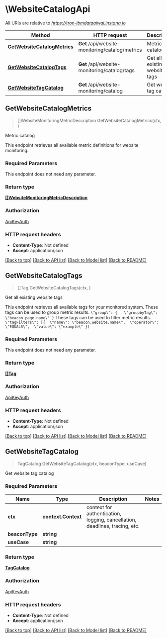 # \WebsiteCatalogApi

All URIs are relative to *https://tron-ibmdataaiwai.instana.io*

Method | HTTP request | Description
------------- | ------------- | -------------
[**GetWebsiteCatalogMetrics**](WebsiteCatalogApi.md#GetWebsiteCatalogMetrics) | **Get** /api/website-monitoring/catalog/metrics | Metric catalog
[**GetWebsiteCatalogTags**](WebsiteCatalogApi.md#GetWebsiteCatalogTags) | **Get** /api/website-monitoring/catalog/tags | Get all existing website tags
[**GetWebsiteTagCatalog**](WebsiteCatalogApi.md#GetWebsiteTagCatalog) | **Get** /api/website-monitoring/catalog | Get website tag catalog



## GetWebsiteCatalogMetrics

> []WebsiteMonitoringMetricDescription GetWebsiteCatalogMetrics(ctx, )

Metric catalog

This endpoint retrieves all available metric definitions for website monitoring. 

### Required Parameters

This endpoint does not need any parameter.

### Return type

[**[]WebsiteMonitoringMetricDescription**](WebsiteMonitoringMetricDescription.md)

### Authorization

[ApiKeyAuth](../README.md#ApiKeyAuth)

### HTTP request headers

- **Content-Type**: Not defined
- **Accept**: application/json

[[Back to top]](#) [[Back to API list]](../README.md#documentation-for-api-endpoints)
[[Back to Model list]](../README.md#documentation-for-models)
[[Back to README]](../README.md)


## GetWebsiteCatalogTags

> []Tag GetWebsiteCatalogTags(ctx, )

Get all existing website tags

This endpoint retrieves all available tags for your monitored system.  These tags can be used to group metric results. ``` \"group\": {   \"groupbyTag\": \"beacon.page.name\" } ```  These tags can be used to filter metric results. ``` \"tagFilters\": [{  \"name\": \"beacon.website.name\",  \"operator\": \"EQUALS\",  \"value\": \"example\" }] ``` 

### Required Parameters

This endpoint does not need any parameter.

### Return type

[**[]Tag**](Tag.md)

### Authorization

[ApiKeyAuth](../README.md#ApiKeyAuth)

### HTTP request headers

- **Content-Type**: Not defined
- **Accept**: application/json

[[Back to top]](#) [[Back to API list]](../README.md#documentation-for-api-endpoints)
[[Back to Model list]](../README.md#documentation-for-models)
[[Back to README]](../README.md)


## GetWebsiteTagCatalog

> TagCatalog GetWebsiteTagCatalog(ctx, beaconType, useCase)

Get website tag catalog

### Required Parameters


Name | Type | Description  | Notes
------------- | ------------- | ------------- | -------------
**ctx** | **context.Context** | context for authentication, logging, cancellation, deadlines, tracing, etc.
**beaconType** | **string**|  | 
**useCase** | **string**|  | 

### Return type

[**TagCatalog**](TagCatalog.md)

### Authorization

[ApiKeyAuth](../README.md#ApiKeyAuth)

### HTTP request headers

- **Content-Type**: Not defined
- **Accept**: application/json

[[Back to top]](#) [[Back to API list]](../README.md#documentation-for-api-endpoints)
[[Back to Model list]](../README.md#documentation-for-models)
[[Back to README]](../README.md)

